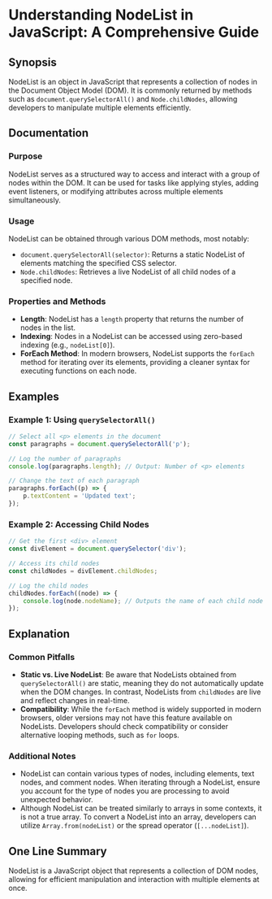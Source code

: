<!--
Meta Description: # Understanding NodeList in JavaScript: A Comprehensive Guide ## Synopsis NodeList is an object in JavaScript that represents a collection of nodes in...
Meta Keywords: nodelist, nodes, elements, node, document
-->

# Understanding NodeList in JavaScript: A Comprehensive Guide

## Synopsis
NodeList is an object in JavaScript that represents a collection of nodes in the Document Object Model (DOM). It is commonly returned by methods such as `document.querySelectorAll()` and `Node.childNodes`, allowing developers to manipulate multiple elements efficiently.

## Documentation

### Purpose
NodeList serves as a structured way to access and interact with a group of nodes within the DOM. It can be used for tasks like applying styles, adding event listeners, or modifying attributes across multiple elements simultaneously.

### Usage
NodeList can be obtained through various DOM methods, most notably:
- `document.querySelectorAll(selector)`: Returns a static NodeList of elements matching the specified CSS selector.
- `Node.childNodes`: Retrieves a live NodeList of all child nodes of a specified node.

### Properties and Methods
- **Length**: NodeList has a `length` property that returns the number of nodes in the list.
- **Indexing**: Nodes in a NodeList can be accessed using zero-based indexing (e.g., `nodeList[0]`).
- **ForEach Method**: In modern browsers, NodeList supports the `forEach` method for iterating over its elements, providing a cleaner syntax for executing functions on each node.

## Examples

### Example 1: Using `querySelectorAll()`
```javascript
// Select all <p> elements in the document
const paragraphs = document.querySelectorAll('p');

// Log the number of paragraphs
console.log(paragraphs.length); // Output: Number of <p> elements

// Change the text of each paragraph
paragraphs.forEach((p) => {
    p.textContent = 'Updated text';
});
```

### Example 2: Accessing Child Nodes
```javascript
// Get the first <div> element
const divElement = document.querySelector('div');

// Access its child nodes
const childNodes = divElement.childNodes;

// Log the child nodes
childNodes.forEach((node) => {
    console.log(node.nodeName); // Outputs the name of each child node
});
```

## Explanation

### Common Pitfalls
- **Static vs. Live NodeList**: Be aware that NodeLists obtained from `querySelectorAll()` are static, meaning they do not automatically update when the DOM changes. In contrast, NodeLists from `childNodes` are live and reflect changes in real-time.
- **Compatibility**: While the `forEach` method is widely supported in modern browsers, older versions may not have this feature available on NodeLists. Developers should check compatibility or consider alternative looping methods, such as `for` loops.

### Additional Notes
- NodeList can contain various types of nodes, including elements, text nodes, and comment nodes. When iterating through a NodeList, ensure you account for the type of nodes you are processing to avoid unexpected behavior.
- Although NodeList can be treated similarly to arrays in some contexts, it is not a true array. To convert a NodeList into an array, developers can utilize `Array.from(nodeList)` or the spread operator (`[...nodeList]`).

## One Line Summary
NodeList is a JavaScript object that represents a collection of DOM nodes, allowing for efficient manipulation and interaction with multiple elements at once.
